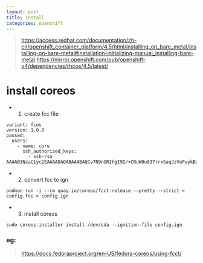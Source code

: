 ```yaml
---
layout: post
title: install
categories: openshift
---
```


> https://access.redhat.com/documentation/zh-cn/openshift_container_platform/4.5/html/installing_on_bare_metal/installing-on-bare-metal#installation-initializing-manual_installing-bare-metal
> https://mirror.openshift.com/pub/openshift-v4/dependencies/rhcos/4.5/latest/

# install coreos
- 1. create fcc file
```
variant: fcos
version: 1.0.0
passwd:
  users:
    - name: core
      ssh_authorized_keys:
        - ssh-rsa AAAAB3NzaC1yc2EAAAADAQABAAABAQCv7N9nGR2hgI9I/+CRuW0u837rrxSaqJzVeFwykBao51Lqo810hbVWvhAx07mPgha/kaBmq2or+eWxkEj9NYObpuuRMYmxi7VAIQbqtTR4B2OSjJKdlcAkVDmUAVdKEXZVW1YiIT3aBi3HLJW1BwldV4h7JljkUP39SMAPNxjMIjc5YAdvjNUulqk5C0CHrp1MG9pt39ACCBN+HurHlKQZNa11bS1k6otPSKPM/qoFhWqfsdwFZ7RrCDDJwX5i2KKtIR420RGo5mqpFvTbOtQhNY3G7KMzaJCADjav8Xhm/tL6QvY5DHgqYrnKESOWwGD+cTAOt/VTwMs+9BM6kewl
```
- 2. convert fcc to ign
```
podman run -i --rm quay.io/coreos/fcct:release --pretty --strict < config.fcc > config.ign
```
- 3. install coreos
```
sudo coreos-installer install /dev/sda --ignition-file config.ign
```

### eg:
> https://docs.fedoraproject.org/en-US/fedora-coreos/using-fcct/